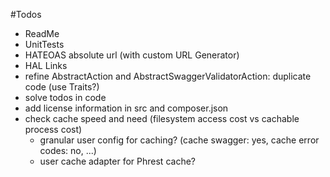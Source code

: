 #Todos
- ReadMe
- UnitTests
- HATEOAS absolute url (with custom URL Generator)
- HAL Links
- refine AbstractAction and AbstractSwaggerValidatorAction: duplicate code (use Traits?)
- solve todos in code
- add license information in src and composer.json
- check cache speed and need (filesystem access cost vs cachable process cost)
    - granular user config for caching? (cache swagger: yes, cache error codes: no, ...)
    - user cache adapter for Phrest cache?